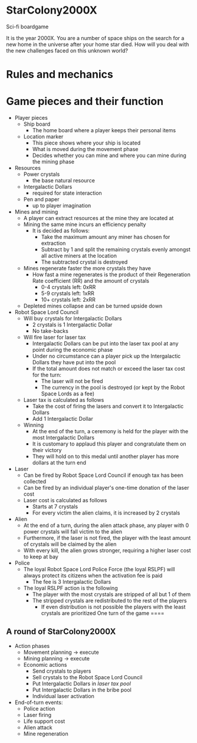 # StarColony2000X
Sci-fi boardgame 

It is the year 2000X. You are a number of space ships on the search for a new home in the universe after your home star died. How will you deal with the new challenges faced on this unknown world?


# Rules and mechanics

Game pieces and their function
====

- Player pieces
    - Ship board
        - The home board where a player keeps their personal items
    - Location marker
        - This piece shows where your ship is located
        - What is moved during the movement phase
        - Decides whether you can mine and where you can mine during the mining phase
- Resources
    - Power crystals
      - the base natural resource
    - Intergalactic Dollars
      - required for state interaction
    - Pen and paper
      - up to player imagination
- Mines and mining
    - A player can extract resources at the mine they are located at
    - Mining the same mine incurs an efficiency penalty
      - It is decided as follows:
        - Take the maximum amount any miner has chosen for extraction
        - Subtract by 1 and split the remaining crystals evenly amongst all active miners at the location
        - The subtracted crystal is destroyed
    - Mines regenerate faster the more crystals they have
      - How fast a mine regenerates is the product of their Regeneration Rate coefficient (RR) and the amount of crystals 
        - 0-4 crystals left: 0xRR
        - 5-9 crystals left: 1xRR
        - 10+ crystals left: 2xRR
    - Depleted mines collapse and can be turned upside down
- Robot Space Lord Council
    - Will buy crystals for Intergalactic Dollars
      - 2 crystals is 1 Intergalactic Dollar
      - No take-backs
    - Will fire laser for laser tax
      - Intergalactic Dollars can be put into the laser tax pool at any point during the economic phase
      - Under no circumstance can a player pick up the Intergalactic Dollars they have put into the pool
      - If the total amount does not match or exceed the laser tax cost for the turn:
        - The laser will not be fired
        - The currency in the pool is destroyed (or kept by the Robot Space Lords as a fee)
    - Laser tax is calculated as follows
      - Take the cost of firing the lasers and convert it to Intergalactic Dollars
      - Add 1 Intergalactic Dollar
    - Winning
      - At the end of the turn, a ceremony is held for the player with the most Intergalactic Dollars
      - It is customary to applaud this player and congratulate them on their victory
      - They will hold on to this medal until another player has more dollars at the turn end
- Laser
    - Can be fired by Robot Space Lord Council if enough tax has been collected
    - Can be fired by an individual player's one-time donation of the laser cost
    - Laser cost is calculated as follows
      - Starts at 7 crystals
      - For every victim the alien claims, it is increased by 2 crystals
- Alien
    - At the end of a turn, during the alien attack phase, any player with 0 power crystals will fall victim to the alien
    - Furthermore, if the laser is not fired, the player with the least amount of crystals will be claimed by the alien
    - With every kill, the alien grows stronger, requiring a higher laser cost to keep at bay
- Police
    - The loyal Robot Space Lord Police Force (the loyal RSLPF) will always protect its citizens when the activation fee is paid
      - The fee is 3 Intergalactic Dollars
    - The loyal RSLPF action is the following
      - The player with the most crystals are stripped of all but 1 of them
      - The stripped crystals are redistributed to the rest of the players
        - If even distribution is not possible the players with the least crystals are prioritized
One turn of the game
====

A round of StarColony2000X
----
- Action phases
    - Movement planning -> execute
    - Mining planning -> execute
    - Economic actions
        - Send crystals to players
        - Sell crystals to the Robot Space Lord Council
        - Put Intergalactic Dollars in *laser tax pool*
        - Put Intergalactic Dollars in the bribe pool
        - Individual laser activation
- End-of-turn events:
    - Police action
    - Laser firing
    - Life support cost
    - Alien attack
    - Mine regeneration


